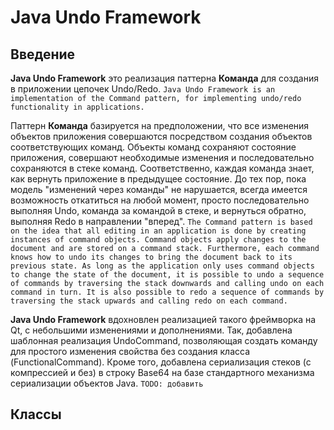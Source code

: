 # Java Undo Framework

## Введение

**Java Undo Framework** это реализация паттерна **Команда** для создания в приложении цепочек Undo/Redo.
`Java Undo Framework is an implementation of the Command pattern, for implementing undo/redo functionality in applications.`

Паттерн **Команда** базируется на предположении, что все изменения объектов приложения совершаются посредством создания объектов соответствующих команд. Объекты команд сохраняют состояние приложения, совершают необходимые изменения и последовательно сохраняются в стеке команд. Соответственно, каждая команда знает, как вернуть приложение в предыдущее состояние. До тех пор, пока модель "изменений через команды" не нарушается, всегда имеется возможность откатиться на любой момент, просто последовательно выполняя Undo, команда за командой в стеке, и вернуться обратно, выполняя Redo в направлении "вперед".
`The Command pattern is based on the idea that all editing in an application is done by creating instances of command objects. Command objects apply changes to the document and are stored on a command stack. Furthermore, each command knows how to undo its changes to bring the document back to its previous state. As long as the application only uses command objects to change the state of the document, it is possible to undo a sequence of commands by traversing the stack downwards and calling undo on each command in turn. It is also possible to redo a sequence of commands by traversing the stack upwards and calling redo on each command.`

**Java Undo Framework** вдохновлен реализацией такого фреймворка на Qt, с небольшими изменениями и дополнениями. Так, добавлена шаблонная реализация UndoCommand, позволяющая создать команду для простого изменения свойства без создания класса (FunctionalCommand<V>). Кроме того, добавлена сериализация стеков (с компрессией и без) в строку Base64 на базе стандартного механизма сериализации объектов Java.
`TODO: добавить`

## Классы

